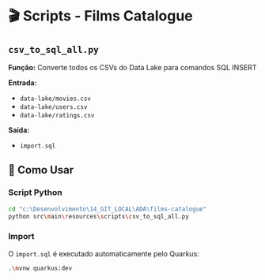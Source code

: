 # 🎬 Scripts - Films Catalogue
## `csv_to_sql_all.py` 
**Função:** Converte todos os CSVs do Data Lake para comandos SQL INSERT

**Entrada:**
- `data-lake/movies.csv`
- `data-lake/users.csv`
- `data-lake/ratings.csv`

**Saída:**
- `import.sql`

## 🚀 Como Usar

### Script Python
```bash
cd "c:\Desenvolvimento\14_GIT_LOCAL\ADA\films-catalogue"
python src\main\resources\scripts\csv_to_sql_all.py
```

### Import
O `import.sql` é executado automaticamente pelo Quarkus:
```bash
.\mvnw quarkus:dev
```